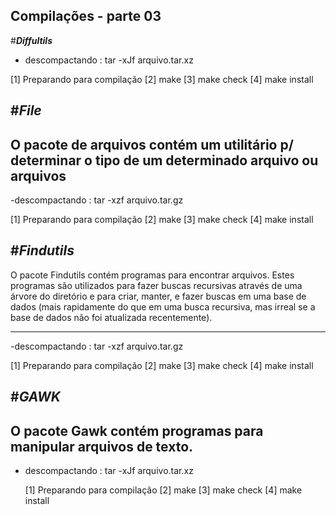  ## Compilações - parte 03
 

 #*****Diffultils*****
 - descompactando : tar -xJf arquivo.tar.xz

  [1] Preparando para compilação
  [2] make
  [3] make check
  [4] make install 
    


#*****File*****
-------------------------
O pacote de arquivos contém um utilitário p/ determinar o tipo de um determinado
arquivo ou arquivos
-------------------------
-descompactando : tar -xzf arquivo.tar.gz
 
  [1] Preparando para compilação
  [2] make
  [3] make check
  [4] make install 


#*****Findutils*****
-------------------------
O pacote Findutils contém programas para encontrar arquivos. Estes programas são utilizados para fazer buscas
recursivas através de uma árvore do diretório e para criar, manter, e fazer buscas em uma base de dados (mais
rapidamente do que em uma busca recursiva, mas irreal se a base de dados não foi atualizada recentemente).

-------------------------
-descompactando : tar -xzf arquivo.tar.gz
 
  [1] Preparando para compilação
  [2] make
  [3] make check
  [4] make install 



#*****GAWK*****
-------------------------
O pacote Gawk contém programas para manipular arquivos de texto.
-------------------------
- descompactando : tar -xJf arquivo.tar.xz
 
  [1] Preparando para compilação
  [2] make
  [3] make check
  [4] make install 


   





